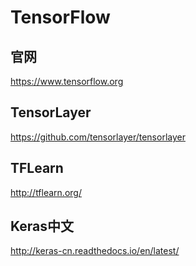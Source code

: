 TensorFlow
==========

## 官网

https://www.tensorflow.org

## TensorLayer

https://github.com/tensorlayer/tensorlayer

## TFLearn

http://tflearn.org/

## Keras中文

http://keras-cn.readthedocs.io/en/latest/
